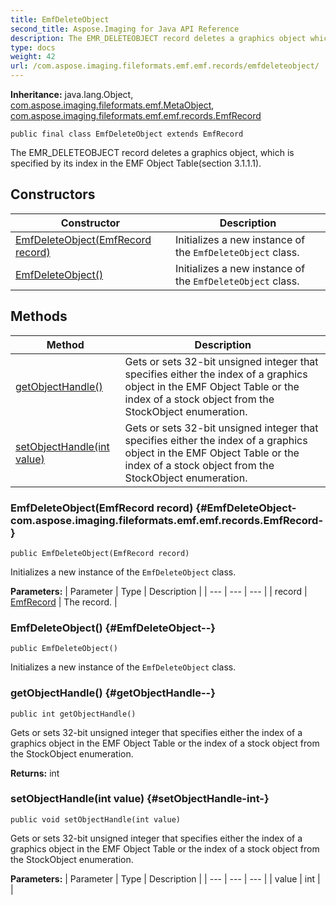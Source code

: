 ```yaml
---
title: EmfDeleteObject
second_title: Aspose.Imaging for Java API Reference
description: The EMR_DELETEOBJECT record deletes a graphics object which is specified by its index in the EMF Object Tablesection 3.1.1.1.
type: docs
weight: 42
url: /com.aspose.imaging.fileformats.emf.emf.records/emfdeleteobject/
---
```

**Inheritance:**
java.lang.Object, [com.aspose.imaging.fileformats.emf.MetaObject](../../com.aspose.imaging.fileformats.emf/metaobject), [com.aspose.imaging.fileformats.emf.emf.records.EmfRecord](../../com.aspose.imaging.fileformats.emf.emf.records/emfrecord)
```
public final class EmfDeleteObject extends EmfRecord
```

The EMR\_DELETEOBJECT record deletes a graphics object, which is specified by its index in the EMF Object Table(section 3.1.1.1).
## Constructors

| Constructor | Description |
| --- | --- |
| [EmfDeleteObject(EmfRecord record)](#EmfDeleteObject-com.aspose.imaging.fileformats.emf.emf.records.EmfRecord-) | Initializes a new instance of the `EmfDeleteObject` class. |
| [EmfDeleteObject()](#EmfDeleteObject--) | Initializes a new instance of the `EmfDeleteObject` class. |
## Methods

| Method | Description |
| --- | --- |
| [getObjectHandle()](#getObjectHandle--) | Gets or sets 32-bit unsigned integer that specifies either the index of a graphics object in the EMF Object Table or the index of a stock object from the StockObject enumeration. |
| [setObjectHandle(int value)](#setObjectHandle-int-) | Gets or sets 32-bit unsigned integer that specifies either the index of a graphics object in the EMF Object Table or the index of a stock object from the StockObject enumeration. |
### EmfDeleteObject(EmfRecord record) {#EmfDeleteObject-com.aspose.imaging.fileformats.emf.emf.records.EmfRecord-}
```
public EmfDeleteObject(EmfRecord record)
```


Initializes a new instance of the `EmfDeleteObject` class.

**Parameters:**
| Parameter | Type | Description |
| --- | --- | --- |
| record | [EmfRecord](../../com.aspose.imaging.fileformats.emf.emf.records/emfrecord) | The record. |

### EmfDeleteObject() {#EmfDeleteObject--}
```
public EmfDeleteObject()
```


Initializes a new instance of the `EmfDeleteObject` class.

### getObjectHandle() {#getObjectHandle--}
```
public int getObjectHandle()
```


Gets or sets 32-bit unsigned integer that specifies either the index of a graphics object in the EMF Object Table or the index of a stock object from the StockObject enumeration.

**Returns:**
int
### setObjectHandle(int value) {#setObjectHandle-int-}
```
public void setObjectHandle(int value)
```


Gets or sets 32-bit unsigned integer that specifies either the index of a graphics object in the EMF Object Table or the index of a stock object from the StockObject enumeration.

**Parameters:**
| Parameter | Type | Description |
| --- | --- | --- |
| value | int |  |

